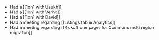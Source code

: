 * Had a [[1on1 with Usukh]]
* Had a [[1on1 with Verho]]
* Had a [[1on1 with David]]
* Had a meeting regarding [[Listings tab in Analytics]]
* Had a meeting regarding [[Kickoff one pager for Commons multi region migration]]